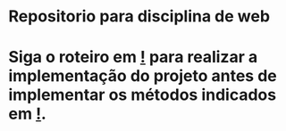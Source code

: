 # Repositorio para disciplina de web

# Siga o roteiro em [!](https://github.com/yohanduartep/roteiroweb/blob/main/JPA/RoteiroJPA.md) para realizar a implementação do projeto antes de implementar os métodos indicados em [!]().
